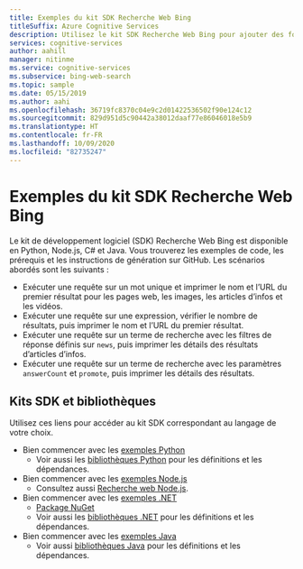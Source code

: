 ```yaml
---
title: Exemples du kit SDK Recherche Web Bing
titleSuffix: Azure Cognitive Services
description: Utilisez le kit SDK Recherche Web Bing pour ajouter des fonctionnalités de recherche à votre application Python, Node.js, C# ou Java.
services: cognitive-services
author: aahill
manager: nitinme
ms.service: cognitive-services
ms.subservice: bing-web-search
ms.topic: sample
ms.date: 05/15/2019
ms.author: aahi
ms.openlocfilehash: 36719fc8370c04e9c2d01422536502f90e124c12
ms.sourcegitcommit: 829d951d5c90442a38012daaf77e86046018e5b9
ms.translationtype: HT
ms.contentlocale: fr-FR
ms.lasthandoff: 10/09/2020
ms.locfileid: "82735247"
---
```

# <a name="bing-web-search-sdk-samples"></a>Exemples du kit SDK Recherche Web Bing

Le kit de développement logiciel (SDK) Recherche Web Bing est disponible en Python, Node.js, C# et Java. Vous trouverez les exemples de code, les prérequis et les instructions de génération sur GitHub. Les scénarios abordés sont les suivants :

* Exécuter une requête sur un mot unique et imprimer le nom et l’URL du premier résultat pour les pages web, les images, les articles d’infos et les vidéos.
* Exécuter une requête sur une expression, vérifier le nombre de résultats, puis imprimer le nom et l’URL du premier résultat.
* Exécuter une requête sur un terme de recherche avec les filtres de réponse définis sur `news`, puis imprimer les détails des résultats d’articles d’infos.
* Exécuter une requête sur un terme de recherche avec les paramètres `answerCount` et `promote`, puis imprimer les détails des résultats.

## <a name="sdks-and-libraries"></a>Kits SDK et bibliothèques

Utilisez ces liens pour accéder au kit SDK correspondant au langage de votre choix.

* Bien commencer avec les [exemples Python](https://github.com/Azure-Samples/cognitive-services-python-sdk-samples)
  * Voir aussi les [bibliothèques Python](https://github.com/Azure/azure-sdk-for-python/tree/master/sdk/cognitiveservices/azure-cognitiveservices-search-websearch) pour les définitions et les dépendances.
* Bien commencer avec les [exemples Node.js](https://github.com/Azure-Samples/cognitive-services-node-sdk-samples)
  * Consultez aussi [Recherche web Node.js](https://github.com/Azure/azure-sdk-for-node/tree/master/lib/services/cognitiveServicesWebSearch).
* Bien commencer avec les [exemples .NET](https://github.com/Azure-Samples/cognitive-services-dotnet-sdk-samples/tree/master/BingSearchv7)
  * [Package NuGet](https://www.nuget.org/packages/Microsoft.Azure.CognitiveServices.Search.WebSearch/1.2.0)
  * Voir aussi les [bibliothèques .NET](https://github.com/Azure/azure-sdk-for-net/tree/master/sdk/cognitiveservices/Search.BingWebSearch) pour les définitions et les dépendances.
* Bien commencer avec les [exemples Java](https://github.com/Azure-Samples/cognitive-services-java-sdk-samples)
  * Voir aussi [bibliothèques Java](https://github.com/Azure-Samples/cognitive-services-java-sdk-samples/tree/master/Search/BingWebSearch) pour les définitions et les dépendances.
